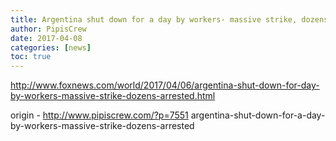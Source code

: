 ```yaml
---
title: Argentina shut down for a day by workers- massive strike, dozens arrested
author: PipisCrew
date: 2017-04-08
categories: [news]
toc: true
---
```


http://www.foxnews.com/world/2017/04/06/argentina-shut-down-for-day-by-workers-massive-strike-dozens-arrested.html

origin - http://www.pipiscrew.com/?p=7551 argentina-shut-down-for-a-day-by-workers-massive-strike-dozens-arrested